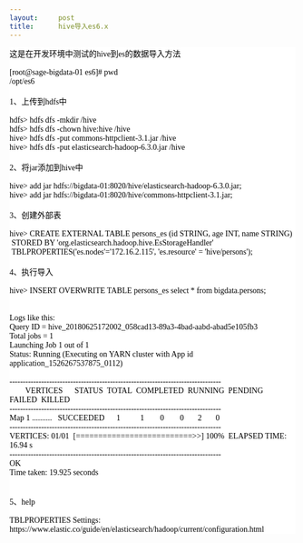 ```yaml
---
layout:     post
title:      hive导入es6.x
---
```

<div id="article_content" class="article_content clearfix csdn-tracking-statistics" data-pid="blog" data-mod="popu_307" data-dsm="post">
								            <link rel="stylesheet" href="https://csdnimg.cn/release/phoenix/template/css/ck_htmledit_views-f76675cdea.css">
						<div class="htmledit_views" id="content_views">
                <div style="color:rgb(0,0,0);font-family:'微软雅黑', Tahoma;font-size:14px;line-height:normal;background-color:rgb(255,255,255);">这是在开发环境中测试的hive到es的数据导入方法</div><div style="color:rgb(0,0,0);font-family:'微软雅黑', Tahoma;font-size:14px;line-height:normal;background-color:rgb(255,255,255);"><br></div><div style="color:rgb(0,0,0);font-family:'微软雅黑', Tahoma;font-size:14px;line-height:normal;background-color:rgb(255,255,255);"><div>[root@sage-bigdata-01 es6]# pwd</div><div>/opt/es6</div></div><div style="color:rgb(0,0,0);font-family:'微软雅黑', Tahoma;font-size:14px;line-height:normal;background-color:rgb(255,255,255);"><br></div><div style="color:rgb(0,0,0);font-family:'微软雅黑', Tahoma;font-size:14px;line-height:normal;background-color:rgb(255,255,255);">1、上传到hdfs中</div><div style="color:rgb(0,0,0);font-family:'微软雅黑', Tahoma;font-size:14px;line-height:normal;background-color:rgb(255,255,255);"><br></div><div style="color:rgb(0,0,0);font-family:'微软雅黑', Tahoma;font-size:14px;line-height:normal;background-color:rgb(255,255,255);">hdfs&gt; hdfs dfs -mkdir /hive</div><div style="color:rgb(0,0,0);font-family:'微软雅黑', Tahoma;font-size:14px;line-height:normal;background-color:rgb(255,255,255);">hdfs&gt; hdfs dfs -chown hive:hive /hive</div><div style="color:rgb(0,0,0);font-family:'微软雅黑', Tahoma;font-size:14px;line-height:normal;background-color:rgb(255,255,255);">hive&gt; hdfs dfs -put commons-httpclient-3.1.jar /hive</div><div style="color:rgb(0,0,0);font-family:'微软雅黑', Tahoma;font-size:14px;line-height:normal;background-color:rgb(255,255,255);">hive&gt; hdfs dfs -put elasticsearch-hadoop-6.3.0.jar /hive</div><div style="color:rgb(0,0,0);font-family:'微软雅黑', Tahoma;font-size:14px;line-height:normal;background-color:rgb(255,255,255);"><br></div><div style="color:rgb(0,0,0);font-family:'微软雅黑', Tahoma;font-size:14px;line-height:normal;background-color:rgb(255,255,255);">2、将jar添加到hive中</div><div style="color:rgb(0,0,0);font-family:'微软雅黑', Tahoma;font-size:14px;line-height:normal;background-color:rgb(255,255,255);"><br></div><div style="color:rgb(0,0,0);font-family:'微软雅黑', Tahoma;font-size:14px;line-height:normal;background-color:rgb(255,255,255);">hive&gt; add jar hdfs://bigdata-01:8020/hive/elasticsearch-hadoop-6.3.0.jar;</div><div style="color:rgb(0,0,0);font-family:'微软雅黑', Tahoma;font-size:14px;line-height:normal;background-color:rgb(255,255,255);">hive&gt; add jar hdfs://bigdata-01:8020/hive/commons-httpclient-3.1.jar;</div><div style="color:rgb(0,0,0);font-family:'微软雅黑', Tahoma;font-size:14px;line-height:normal;background-color:rgb(255,255,255);"><br></div><div style="color:rgb(0,0,0);font-family:'微软雅黑', Tahoma;font-size:14px;line-height:normal;background-color:rgb(255,255,255);">3、创建外部表</div><div style="color:rgb(0,0,0);font-family:'微软雅黑', Tahoma;font-size:14px;line-height:normal;background-color:rgb(255,255,255);"><br></div><div style="color:rgb(0,0,0);font-family:'微软雅黑', Tahoma;font-size:14px;line-height:normal;background-color:rgb(255,255,255);">hive&gt; CREATE EXTERNAL TABLE persons_es (id STRING, age INT, name STRING) </div><div style="color:rgb(0,0,0);font-family:'微软雅黑', Tahoma;font-size:14px;line-height:normal;background-color:rgb(255,255,255);"> STORED BY 'org.elasticsearch.hadoop.hive.EsStorageHandler'</div><div style="color:rgb(0,0,0);font-family:'微软雅黑', Tahoma;font-size:14px;line-height:normal;background-color:rgb(255,255,255);"> TBLPROPERTIES('es.nodes'='172.16.2.115', 'es.resource' = 'hive/persons');</div><div style="color:rgb(0,0,0);font-family:'微软雅黑', Tahoma;font-size:14px;line-height:normal;background-color:rgb(255,255,255);"><br></div><div style="color:rgb(0,0,0);font-family:'微软雅黑', Tahoma;font-size:14px;line-height:normal;background-color:rgb(255,255,255);">4、执行导入</div><div style="color:rgb(0,0,0);font-family:'微软雅黑', Tahoma;font-size:14px;line-height:normal;background-color:rgb(255,255,255);"><br></div><div style="color:rgb(0,0,0);font-family:'微软雅黑', Tahoma;font-size:14px;line-height:normal;background-color:rgb(255,255,255);">hive&gt; INSERT OVERWRITE TABLE persons_es select * from bigdata.persons;</div><div style="color:rgb(0,0,0);font-family:'微软雅黑', Tahoma;font-size:14px;line-height:normal;background-color:rgb(255,255,255);"><br></div><div style="color:rgb(0,0,0);font-family:'微软雅黑', Tahoma;font-size:14px;line-height:normal;background-color:rgb(255,255,255);"><br></div><div style="color:rgb(0,0,0);font-family:'微软雅黑', Tahoma;font-size:14px;line-height:normal;background-color:rgb(255,255,255);">Logs like this:</div><div style="color:rgb(0,0,0);font-family:'微软雅黑', Tahoma;font-size:14px;line-height:normal;background-color:rgb(255,255,255);">Query ID = hive_20180625172002_058cad13-89a3-4bad-aabd-abad5e105fb3</div><div style="color:rgb(0,0,0);font-family:'微软雅黑', Tahoma;font-size:14px;line-height:normal;background-color:rgb(255,255,255);">Total jobs = 1</div><div style="color:rgb(0,0,0);font-family:'微软雅黑', Tahoma;font-size:14px;line-height:normal;background-color:rgb(255,255,255);">Launching Job 1 out of 1</div><div style="color:rgb(0,0,0);font-family:'微软雅黑', Tahoma;font-size:14px;line-height:normal;background-color:rgb(255,255,255);">Status: Running (Executing on YARN cluster with App id application_1526267537875_0112)</div><div style="color:rgb(0,0,0);font-family:'微软雅黑', Tahoma;font-size:14px;line-height:normal;background-color:rgb(255,255,255);"><br></div><div style="color:rgb(0,0,0);font-family:'微软雅黑', Tahoma;font-size:14px;line-height:normal;background-color:rgb(255,255,255);">--------------------------------------------------------------------------------</div><div style="color:rgb(0,0,0);font-family:'微软雅黑', Tahoma;font-size:14px;line-height:normal;background-color:rgb(255,255,255);">        VERTICES      STATUS  TOTAL  COMPLETED  RUNNING  PENDING  FAILED  KILLED</div><div style="color:rgb(0,0,0);font-family:'微软雅黑', Tahoma;font-size:14px;line-height:normal;background-color:rgb(255,255,255);">--------------------------------------------------------------------------------</div><div style="color:rgb(0,0,0);font-family:'微软雅黑', Tahoma;font-size:14px;line-height:normal;background-color:rgb(255,255,255);">Map 1 ..........   SUCCEEDED      1          1        0        0       2       0</div><div style="color:rgb(0,0,0);font-family:'微软雅黑', Tahoma;font-size:14px;line-height:normal;background-color:rgb(255,255,255);">--------------------------------------------------------------------------------</div><div style="color:rgb(0,0,0);font-family:'微软雅黑', Tahoma;font-size:14px;line-height:normal;background-color:rgb(255,255,255);">VERTICES: 01/01  [==========================&gt;&gt;] 100%  ELAPSED TIME: 16.94 s    </div><div style="color:rgb(0,0,0);font-family:'微软雅黑', Tahoma;font-size:14px;line-height:normal;background-color:rgb(255,255,255);">--------------------------------------------------------------------------------</div><div style="color:rgb(0,0,0);font-family:'微软雅黑', Tahoma;font-size:14px;line-height:normal;background-color:rgb(255,255,255);">OK</div><div style="color:rgb(0,0,0);font-family:'微软雅黑', Tahoma;font-size:14px;line-height:normal;background-color:rgb(255,255,255);">Time taken: 19.925 seconds</div><div style="color:rgb(0,0,0);font-family:'微软雅黑', Tahoma;font-size:14px;line-height:normal;background-color:rgb(255,255,255);"><br></div><div style="color:rgb(0,0,0);font-family:'微软雅黑', Tahoma;font-size:14px;line-height:normal;background-color:rgb(255,255,255);"><br></div><div style="color:rgb(0,0,0);font-family:'微软雅黑', Tahoma;font-size:14px;line-height:normal;background-color:rgb(255,255,255);">5、help</div><div style="color:rgb(0,0,0);font-family:'微软雅黑', Tahoma;font-size:14px;line-height:normal;background-color:rgb(255,255,255);"><br></div><div style="color:rgb(0,0,0);font-family:'微软雅黑', Tahoma;font-size:14px;line-height:normal;background-color:rgb(255,255,255);">TBLPROPERTIES Settings: https://www.elastic.co/guide/en/elasticsearch/hadoop/current/configuration.html</div>            </div>
                </div>
